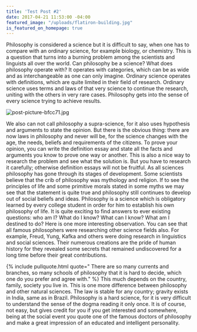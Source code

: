 ```yaml
---
title: 'Test Post #2'
date: 2017-04-21 11:53:00 -04:00
featured_image: "/uploads/flatiron-building.jpg"
is_featured_on_homepage: true
---
```


Philosophy is considered a science but it is difficult to say, when one has to compare with an ordinary science, for example biology, or chemistry. This is a question that turns into a burning problem among the scientists and linguists all over the world. Can philosophy be a science? What does philosophy operate with? It operates with categories, which can be as wide and as interchangeable as one can only imagine. Ordinary science operates with definitions, which are quite limited in their field of research. Ordinary science uses terms and laws of that very science to continue the research, uniting with the others in very rare cases. Philosophy gets into the sense of every science trying to achieve results.

![post-picture-bfcc71.jpg](/uploads/post-picture-bfcc71.jpg)

We also can not call philosophy a supra-science, for it also uses hypothesis and arguments to state the opinion. But there is the obvious thing: there are now laws in philosophy and never will be, for the science changes with the age, the needs, beliefs and requirements of the citizens. To prove your opinion, you can write the definition essay and state all the facts and arguments you know to prove one way or another. This is also a nice way to research the problem and see what the solution is. But you have to research it carefully; otherwise definition essays will not be fruitful. As all sciences philosophy has gone through its stages of development. Some scientists believe that the crib of philosophy was mythology and religion. If to see the principles of life and some primitive morals stated in some myths we may see that the statement is quite true and philosophy still continues to develop out of social beliefs and ideas. Philosophy is a science which is obligatory learned by every college student in order for him to establish his own philosophy of life. It is quite exciting to find answers to ever existing questions: who am I? What do I know? What can I know? What am I destined to do? Here is one more interesting observation. You can see that all famous philosophers were researching other science fields also. For example, Freud, Yung, Kafka and others were doing research in linguistics and social sciences. Their numerous creations are the pride of human history for they revealed some secrets that remained undiscovered for a long time before their great contributions.
 
{% include pullquote.html quote=" There are so many currents and branches, so many schools of philosophy that it is hard to decide, which one do you prefer and agree with." %} This much depends on the country, family, society you live in. This is one more difference between philosophy and other natural sciences. The law is stable for any country; gravity exists in India, same as in Brazil. Philosophy is a hard science, for it is very difficult to understand the sense of the dogma reading it only once. It is of course, not easy, but gives credit for you if you get interested and somewhere, being at the social event you quote one of the famous doctors of philosophy and make a great impression of an educated and intelligent personality.